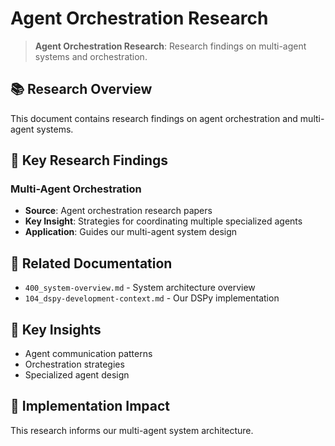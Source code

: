 # Agent Orchestration Research

> **Agent Orchestration Research**: Research findings on multi-agent systems and orchestration.

<!-- CONTEXT_REFERENCE: 500_research-analysis-summary.md -->
<!-- CORE_SYSTEM: 400_system-overview.md -->
<!-- RESEARCH_SOURCES: docs/research/papers/agent-orchestration-papers.md -->
<!-- MEMORY_CONTEXT: MEDIUM - Agent orchestration research for multi-agent systems -->

## 📚 **Research Overview**

This document contains research findings on agent orchestration and multi-agent systems.

## 🎯 **Key Research Findings**

### **Multi-Agent Orchestration**
- **Source**: Agent orchestration research papers
- **Key Insight**: Strategies for coordinating multiple specialized agents
- **Application**: Guides our multi-agent system design

## 🔗 **Related Documentation**
- `400_system-overview.md` - System architecture overview
- `104_dspy-development-context.md` - Our DSPy implementation

## 📖 **Key Insights**
- Agent communication patterns
- Orchestration strategies
- Specialized agent design

## 🎯 **Implementation Impact**
This research informs our multi-agent system architecture.
